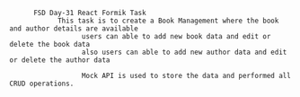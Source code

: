           FSD Day-31 React Formik Task
                This task is to create a Book Management where the book and author details are available
                      users can able to add new book data and edit or delete the book data
                      also users can able to add new author data and edit or delete the author data

                      Mock API is used to store the data and performed all CRUD operations.
